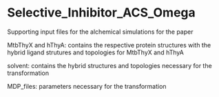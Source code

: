# Selective_Inhibitor_ACS_Omega
Supporting input files for the alchemical simulations for the paper 



MtbThyX and hThyA: contains the respective protein structures with the hybrid ligand strutures and topologies for MtbThyX and hThyA 


solvent: contains the hybrid structures and topologies necessary for the transformation


MDP_files: parameters necessary for the transformation
